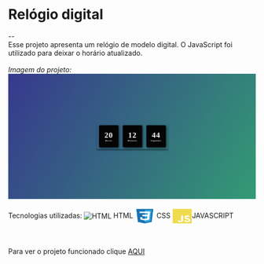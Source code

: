 # Relógio digital 
--
<br>
Esse projeto apresenta um relógio de modelo digital. O JavaScript foi utilizado para deixar o horário atualizado.
<br><br>
*Imagem do projeto:*
<br>
![](proj.png)
<br><br>
Tecnologias utilizadas: 
<img align="center" alt="HTML" height="30" width="40" src="https://cdn.jsdelivr.net/gh/devicons/devicon/icons/html5/html5-original.svg"> HTML
<img align="center" alt="CSS" height="30" width="40" src="https://raw.githubusercontent.com/devicons/devicon/master/icons/css3/css3-original.svg"> CSS
<img align="center" alt="Rafa-Js" height="30" width="40" src="https://raw.githubusercontent.com/devicons/devicon/master/icons/javascript/javascript-plain.svg">JAVASCRIPT

<br><br>
Para ver o projeto funcionado clique [AQUI](https://wilgnerfrasao.github.io/relogio/)




